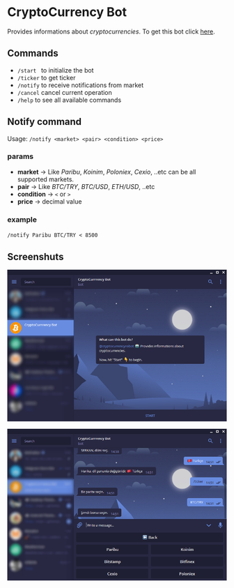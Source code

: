 
# CryptoCurrency Bot

Provides informations about *cryptocurrencies*.
To get this bot click [here][bot-url].

## Commands

- `/start ` to initialize the bot
- `/ticker` to get ticker
- `/notify` to receive notifications from market
- `/cancel` cancel current operation
- `/help` to see all available commands

## Notify command

Usage: `/notify <market> <pair> <condition> <price>`

### params
- **market** -> Like *Paribu*, *Koinim*, *Poloniex*, *Cexio*, ..etc can be all supported markets.
- **pair** -> Like *BTC/TRY*, *BTC/USD*, *ETH/USD*, ..etc
- **condition** -> `<` or `>`
- **price** -> decimal value
### example
`/notify Paribu BTC/TRY < 8500`

## Screenshuts

![screenshut1](screenshuts/bot.png)

![screenshut2](screenshuts/bot2.png)

[bot-url]: <https://telegram.me/cryptocurrencyrobot>
